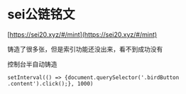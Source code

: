 # sei公链铭文

[https://sei20.xyz/#/mint](https://sei20.xyz/#/mint)

铸造了很多张，但是索引功能还没出来，看不到成功没有

控制台半自动铸造

```
setInterval(() => {document.querySelector('.birdButton .content').click();}, 1000)
```

